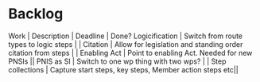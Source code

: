 # Backlog

Work | Description | Deadline | Done?
Logicification | Switch from route types to logic steps | |
Citation | Allow for legislation and standing order citation from steps | |
Enabling Act | Point to enabling Act. Needed for new PNSIs ||
PNIS as SI | Switch to one wp thing with two wps? | |
Step collections | Capture start steps, key steps, Member action steps etc||
